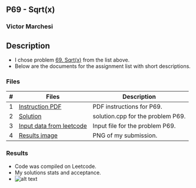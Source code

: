 ## P69 - Sqrt(x)
### Victor Marchesi

## Description

- I chose problem [69. Sqrt(x)](https://leetcode.com/problems/sqrtx/description/) from the list above.
- Below are the documents for the assignment list with short descriptions.

### Files

|   #   | Files    | Description                      |
| :---: | -------- | -------------------------------- |
|  1  | [Instruction PDF](./Palindrome_Number.pdf) | PDF instructions for P69. |
|  2  | [Solution](./solution.cpp) | solution.cpp for the problem P69. |
|  3  | [Input data from leetcode](./input.txt) | Input file for the problem P69. |
|  4  | [Results image](./results.png) | PNG of my submission. |

### Results

- Code was compiled on Leetcode.
- My solutions stats and acceptance.
- ![alt text](image.png)
